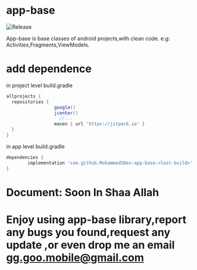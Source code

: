 # app-base
![Release](https://jitpack.io/v/MohammedSDev/app-base.svg)




App-base is base classes of android projects,with clean code. e.g: Activities,Fragments,ViewModels.

# add dependence
in project level build.gradle

```gradle
allprojects {
  repositories {
                  google()
                  jcenter()
                    //...
                  maven { url 'https://jitpack.io' }
  }
}
```
in app level build.gradle
```gradle
dependencies {
        implementation 'com.github.MohammedSDev:app-base:<last-build>'
}
```

# Document: Soon In Shaa Allah




# Enjoy using app-base library,report any bugs you found,request any update ,or even drop me an email gg.goo.mobile@gmail.com
